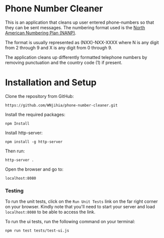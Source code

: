 # Phone Number Cleaner

This is an application that cleans up user entered phone-numbers so that they can be sent messages. The numbering format used is the [North American Numbering Plan (NANP)](https://en.wikipedia.org/wiki/North_American_Numbering_Plan).

The format is usually represented as (NXX)-NXX-XXXX where N is any digit from 2 through 9 and X is any digit from 0 through 9.

The application cleans up differently formatted telephone numbers by removing punctuation and the country code (1) if present.

# Installation and Setup
Clone the repository from GitHub:
```
https://github.com/WNjihia/phone-number-cleaner.git
```

Install the required packages:
```
npm Install
```

Install http-server:
```
npm install -g http-server
```

Then run:
```
http-server .
```

Open the browser and go to:
```
localhost:8080
```

### Testing
To run the unit tests, click on the `Run Unit Tests` link on the far right corner on your browser.
Kindly note that you'll need to start your server and load `localhost:8080` to be able to access the link.

To run the ui tests, run the following command on your terminal:
```
npm run test tests/test-ui.js
```
